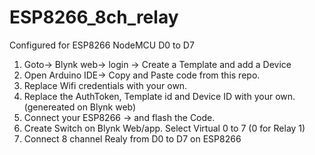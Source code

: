 # ESP8266_8ch_relay
Configured for ESP8266 NodeMCU D0 to D7


1. Goto-> Blynk web-> login -> Create a Template and add a Device
2. Open Arduino IDE-> Copy and Paste code from this repo.
3. Replace Wifi credentials with your own.
4. Replace the AuthToken, Template id and Device ID with your own. (genereated on Blynk web)  
5. Connect your ESP8266 -> and flash the Code.
6. Create Switch on Blynk Web/app. Select Virtual 0 to 7 (0 for Relay 1)
7. Connect 8 channel Realy from D0 to D7 on ESP8266


